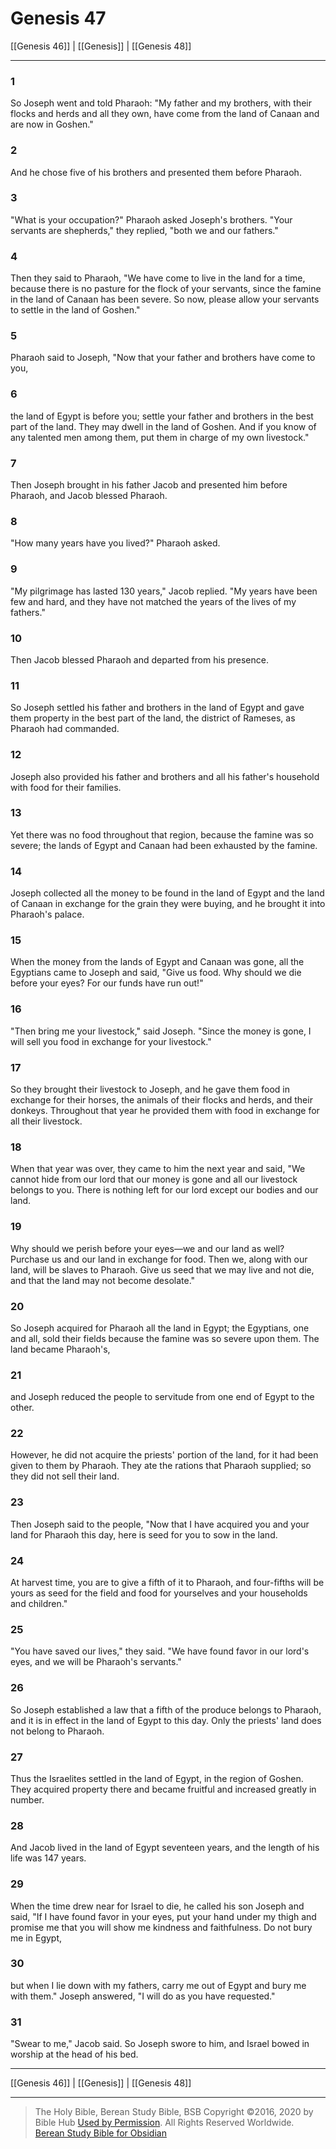 # Genesis 47

[[Genesis 46]] | [[Genesis]] | [[Genesis 48]]

---

### 1
So Joseph went and told Pharaoh: "My father and my brothers, with their flocks and herds and all they own, have come from the land of Canaan and are now in Goshen."

### 2
And he chose five of his brothers and presented them before Pharaoh.

### 3
"What is your occupation?" Pharaoh asked Joseph's brothers. "Your servants are shepherds," they replied, "both we and our fathers."

### 4
Then they said to Pharaoh, "We have come to live in the land for a time, because there is no pasture for the flock of your servants, since the famine in the land of Canaan has been severe. So now, please allow your servants to settle in the land of Goshen."

### 5
Pharaoh said to Joseph, "Now that your father and brothers have come to you,

### 6
the land of Egypt is before you; settle your father and brothers in the best part of the land. They may dwell in the land of Goshen. And if you know of any talented men among them, put them in charge of my own livestock."

### 7
Then Joseph brought in his father Jacob and presented him before Pharaoh, and Jacob blessed Pharaoh.

### 8
"How many years have you lived?" Pharaoh asked.

### 9
"My pilgrimage has lasted 130 years," Jacob replied. "My years have been few and hard, and they have not matched the years of the lives of my fathers."

### 10
Then Jacob blessed Pharaoh and departed from his presence.

### 11
So Joseph settled his father and brothers in the land of Egypt and gave them property in the best part of the land, the district of Rameses, as Pharaoh had commanded.

### 12
Joseph also provided his father and brothers and all his father's household with food for their families.

### 13
Yet there was no food throughout that region, because the famine was so severe; the lands of Egypt and Canaan had been exhausted by the famine.

### 14
Joseph collected all the money to be found in the land of Egypt and the land of Canaan in exchange for the grain they were buying, and he brought it into Pharaoh's palace.

### 15
When the money from the lands of Egypt and Canaan was gone, all the Egyptians came to Joseph and said, "Give us food. Why should we die before your eyes? For our funds have run out!"

### 16
"Then bring me your livestock," said Joseph. "Since the money is gone, I will sell you food in exchange for your livestock."

### 17
So they brought their livestock to Joseph, and he gave them food in exchange for their horses, the animals of their flocks and herds, and their donkeys. Throughout that year he provided them with food in exchange for all their livestock.

### 18
When that year was over, they came to him the next year and said, "We cannot hide from our lord that our money is gone and all our livestock belongs to you. There is nothing left for our lord except our bodies and our land.

### 19
Why should we perish before your eyes—we and our land as well? Purchase us and our land in exchange for food. Then we, along with our land, will be slaves to Pharaoh. Give us seed that we may live and not die, and that the land may not become desolate."

### 20
So Joseph acquired for Pharaoh all the land in Egypt; the Egyptians, one and all, sold their fields because the famine was so severe upon them. The land became Pharaoh's,

### 21
and Joseph reduced the people to servitude from one end of Egypt to the other.

### 22
However, he did not acquire the priests' portion of the land, for it had been given to them by Pharaoh. They ate the rations that Pharaoh supplied; so they did not sell their land.

### 23
Then Joseph said to the people, "Now that I have acquired you and your land for Pharaoh this day, here is seed for you to sow in the land.

### 24
At harvest time, you are to give a fifth of it to Pharaoh, and four-fifths will be yours as seed for the field and food for yourselves and your households and children."

### 25
"You have saved our lives," they said. "We have found favor in our lord's eyes, and we will be Pharaoh's servants."

### 26
So Joseph established a law that a fifth of the produce belongs to Pharaoh, and it is in effect in the land of Egypt to this day. Only the priests' land does not belong to Pharaoh.

### 27
Thus the Israelites settled in the land of Egypt, in the region of Goshen. They acquired property there and became fruitful and increased greatly in number.

### 28
And Jacob lived in the land of Egypt seventeen years, and the length of his life was 147 years.

### 29
When the time drew near for Israel to die, he called his son Joseph and said, "If I have found favor in your eyes, put your hand under my thigh and promise me that you will show me kindness and faithfulness. Do not bury me in Egypt,

### 30
but when I lie down with my fathers, carry me out of Egypt and bury me with them." Joseph answered, "I will do as you have requested."

### 31
"Swear to me," Jacob said. So Joseph swore to him, and Israel bowed in worship at the head of his bed.

---

[[Genesis 46]] | [[Genesis]] | [[Genesis 48]]

---

> The Holy Bible, Berean Study Bible, BSB
> Copyright &copy;2016, 2020 by Bible Hub
> [Used by Permission](https://berean.bible/terms.htm). All Rights Reserved Worldwide.
> [Berean Study Bible for Obsidian](https://github.com/gapmiss/berean-study-bible-for-obsidian)

